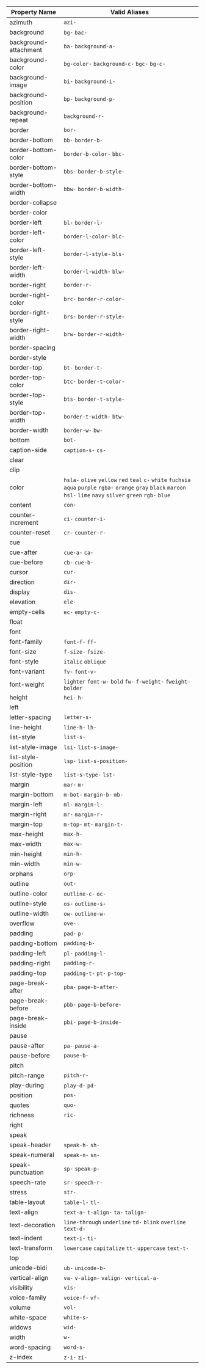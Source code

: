 | Property Name | Valid Aliases |
| --- | --- |
| azimuth | `azi-`  |
| background | `bg-` `bac-`  |
| background-attachment | `ba-` `background-a-`  |
| background-color | `bg-color-` `background-c-` `bgc-` `bg-c-`  |
| background-image | `bi-` `background-i-`  |
| background-position | `bp-` `background-p-`  |
| background-repeat | `background-r-`  |
| border | `bor-`  |
| border-bottom | `bb-` `border-b-`  |
| border-bottom-color | `border-b-color-` `bbc-`  |
| border-bottom-style | `bbs-` `border-b-style-`  |
| border-bottom-width | `bbw-` `border-b-width-`  |
| border-collapse |  |
| border-color |  |
| border-left | `bl-` `border-l-`  |
| border-left-color | `border-l-color-` `blc-`  |
| border-left-style | `border-l-style-` `bls-`  |
| border-left-width | `border-l-width-` `blw-`  |
| border-right | `border-r-`  |
| border-right-color | `brc-` `border-r-color-`  |
| border-right-style | `brs-` `border-r-style-`  |
| border-right-width | `brw-` `border-r-width-`  |
| border-spacing |  |
| border-style |  |
| border-top | `bt-` `border-t-`  |
| border-top-color | `btc-` `border-t-color-`  |
| border-top-style | `bts-` `border-t-style-`  |
| border-top-width | `border-t-width-` `btw-`  |
| border-width | `border-w-` `bw-`  |
| bottom | `bot-`  |
| caption-side | `caption-s-` `cs-`  |
| clear |  |
| clip |  |
| color | `hsla-` `olive` `yellow` `red` `teal` `c-` `white` `fuchsia` `aqua` `purple` `rgba-` `orange` `gray` `black` `maroon` `hsl-` `lime` `navy` `silver` `green` `rgb-` `blue`  |
| content | `con-`  |
| counter-increment | `ci-` `counter-i-`  |
| counter-reset | `cr-` `counter-r-`  |
| cue |  |
| cue-after | `cue-a-` `ca-`  |
| cue-before | `cb-` `cue-b-`  |
| cursor | `cur-`  |
| direction | `dir-`  |
| display | `dis-`  |
| elevation | `ele-`  |
| empty-cells | `ec-` `empty-c-`  |
| float |  |
| font |  |
| font-family | `font-f-` `ff-`  |
| font-size | `f-size-` `fsize-`  |
| font-style | `italic` `oblique`  |
| font-variant | `fv-` `font-v-`  |
| font-weight | `lighter` `font-w-` `bold` `fw-` `f-weight-` `fweight-` `bolder`  |
| height | `hei-` `h-`  |
| left |  |
| letter-spacing | `letter-s-`  |
| line-height | `line-h-` `lh-`  |
| list-style | `list-s-`  |
| list-style-image | `lsi-` `list-s-image-`  |
| list-style-position | `lsp-` `list-s-position-`  |
| list-style-type | `list-s-type-` `lst-`  |
| margin | `mar-` `m-`  |
| margin-bottom | `m-bot-` `margin-b-` `mb-`  |
| margin-left | `ml-` `margin-l-`  |
| margin-right | `mr-` `margin-r-`  |
| margin-top | `m-top-` `mt-` `margin-t-`  |
| max-height | `max-h-`  |
| max-width | `max-w-`  |
| min-height | `min-h-`  |
| min-width | `min-w-`  |
| orphans | `orp-`  |
| outline | `out-`  |
| outline-color | `outline-c-` `oc-`  |
| outline-style | `os-` `outline-s-`  |
| outline-width | `ow-` `outline-w-`  |
| overflow | `ove-`  |
| padding | `pad-` `p-`  |
| padding-bottom | `padding-b-`  |
| padding-left | `pl-` `padding-l-`  |
| padding-right | `padding-r-`  |
| padding-top | `padding-t-` `pt-` `p-top-`  |
| page-break-after | `pba-` `page-b-after-`  |
| page-break-before | `pbb-` `page-b-before-`  |
| page-break-inside | `pbi-` `page-b-inside-`  |
| pause |  |
| pause-after | `pa-` `pause-a-`  |
| pause-before | `pause-b-`  |
| pitch |  |
| pitch-range | `pitch-r-`  |
| play-during | `play-d-` `pd-`  |
| position | `pos-`  |
| quotes | `quo-`  |
| richness | `ric-`  |
| right |  |
| speak |  |
| speak-header | `speak-h-` `sh-`  |
| speak-numeral | `speak-n-` `sn-`  |
| speak-punctuation | `sp-` `speak-p-`  |
| speech-rate | `sr-` `speech-r-`  |
| stress | `str-`  |
| table-layout | `table-l-` `tl-`  |
| text-align | `text-a-` `t-align-` `ta-` `talign-`  |
| text-decoration | `line-through` `underline` `td-` `blink` `overline` `text-d-`  |
| text-indent | `text-i-` `ti-`  |
| text-transform | `lowercase` `capitalize` `tt-` `uppercase` `text-t-`  |
| top |  |
| unicode-bidi | `ub-` `unicode-b-`  |
| vertical-align | `va-` `v-align-` `valign-` `vertical-a-`  |
| visibility | `vis-`  |
| voice-family | `voice-f-` `vf-`  |
| volume | `vol-`  |
| white-space | `white-s-`  |
| widows | `wid-`  |
| width | `w-`  |
| word-spacing | `word-s-`  |
| z-index | `z-i-` `zi-`  |
